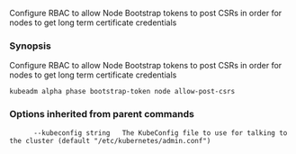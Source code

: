 
Configure RBAC to allow Node Bootstrap tokens to post CSRs in order for nodes to get long term certificate credentials

### Synopsis


Configure RBAC to allow Node Bootstrap tokens to post CSRs in order for nodes to get long term certificate credentials

```
kubeadm alpha phase bootstrap-token node allow-post-csrs
```

### Options inherited from parent commands

```
      --kubeconfig string   The KubeConfig file to use for talking to the cluster (default "/etc/kubernetes/admin.conf")
```

